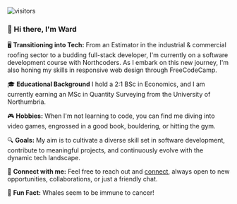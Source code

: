 
![visitors](https://vbr.wocr.tk/badge?page_id=WSarkhan.WSarkhan&lcolor=4a0d32&color=454545&logo=github)

 ### 👋 Hi there, I'm Ward

🖥️ **Transitioning into Tech:** From an Estimator in the industrial & commercial roofing sector to a budding full-stack developer, I'm currently on a software development course with Northcoders. As I embark on this new journey, I'm also honing my skills in responsive web design through FreeCodeCamp.

🎓 **Educational Background** I hold a 2:1 BSc in Economics, and I am currently earning an MSc in Quantity Surveying from the University of Northumbria.

🎮 **Hobbies:** When I'm not learning to code, you can find me diving into video games, engrossed in a good book, bouldering, or hitting the gym.

🔍 **Goals:** My aim is to cultivate a diverse skill set in software development, contribute to meaningful projects, and continuously evolve with the dynamic tech landscape.

🔗 **Connect with me:** Feel free to reach out and [connect](https://www.linkedin.com/in/wsarkhan/), always open to new opportunities, collaborations, or just a friendly chat.

🐋 **Fun Fact:** Whales seem to be immune to cancer! 




